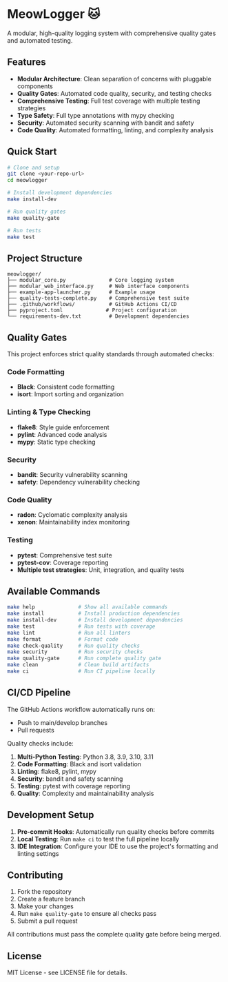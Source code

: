# MeowLogger 🐱

A modular, high-quality logging system with comprehensive quality gates and automated testing.

## Features

- **Modular Architecture**: Clean separation of concerns with pluggable components
- **Quality Gates**: Automated code quality, security, and testing checks
- **Comprehensive Testing**: Full test coverage with multiple testing strategies
- **Type Safety**: Full type annotations with mypy checking
- **Security**: Automated security scanning with bandit and safety
- **Code Quality**: Automated formatting, linting, and complexity analysis

## Quick Start

```bash
# Clone and setup
git clone <your-repo-url>
cd meowlogger

# Install development dependencies
make install-dev

# Run quality gates
make quality-gate

# Run tests
make test
```

## Project Structure

```
meowlogger/
├── modular_core.py              # Core logging system
├── modular_web_interface.py     # Web interface components
├── example-app-launcher.py      # Example usage
├── quality-tests-complete.py    # Comprehensive test suite
├── .github/workflows/           # GitHub Actions CI/CD
├── pyproject.toml              # Project configuration
└── requirements-dev.txt         # Development dependencies
```

## Quality Gates

This project enforces strict quality standards through automated checks:

### Code Formatting
- **Black**: Consistent code formatting
- **isort**: Import sorting and organization

### Linting & Type Checking
- **flake8**: Style guide enforcement
- **pylint**: Advanced code analysis
- **mypy**: Static type checking

### Security
- **bandit**: Security vulnerability scanning
- **safety**: Dependency vulnerability checking

### Code Quality
- **radon**: Cyclomatic complexity analysis
- **xenon**: Maintainability index monitoring

### Testing
- **pytest**: Comprehensive test suite
- **pytest-cov**: Coverage reporting
- **Multiple test strategies**: Unit, integration, and quality tests

## Available Commands

```bash
make help              # Show all available commands
make install           # Install production dependencies
make install-dev       # Install development dependencies
make test              # Run tests with coverage
make lint              # Run all linters
make format            # Format code
make check-quality     # Run quality checks
make security          # Run security checks
make quality-gate      # Run complete quality gate
make clean             # Clean build artifacts
make ci                # Run CI pipeline locally
```

## CI/CD Pipeline

The GitHub Actions workflow automatically runs on:
- Push to main/develop branches
- Pull requests

Quality checks include:
1. **Multi-Python Testing**: Python 3.8, 3.9, 3.10, 3.11
2. **Code Formatting**: Black and isort validation
3. **Linting**: flake8, pylint, mypy
4. **Security**: bandit and safety scanning
5. **Testing**: pytest with coverage reporting
6. **Quality**: Complexity and maintainability analysis

## Development Setup

1. **Pre-commit Hooks**: Automatically run quality checks before commits
2. **Local Testing**: Run `make ci` to test the full pipeline locally
3. **IDE Integration**: Configure your IDE to use the project's formatting and linting settings

## Contributing

1. Fork the repository
2. Create a feature branch
3. Make your changes
4. Run `make quality-gate` to ensure all checks pass
5. Submit a pull request

All contributions must pass the complete quality gate before being merged.

## License

MIT License - see LICENSE file for details.